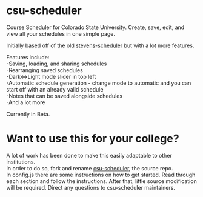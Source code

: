 # csu-scheduler
Course Scheduler for Colorado State University. Create, save, edit, and view all your schedules in one simple page.

Initially based off of the old [stevens-scheduler](https://github.com/danielheyman/stevens-scheduler/tree/492b2c443bf3134244bebd456db5610b199934d6) but with a lot more features.

Features include:  
-Saving, loading, and sharing schedules  
-Rearranging saved schedules  
-Dark<=>Light mode slider in top left  
-Automatic schedule generation - change mode to automatic and you can start off with an already valid schedule  
-Notes that can be saved alongside schedules  
-And a lot more  

Currently in Beta.


# Want to use this for your college?  
A lot of work has been done to make this easily adaptable to other institutions.  
In order to do so, fork and rename [csu-scheduler](https://github.com/Shizcow/csu-scheduler), the source repo.   
In config.js there are some instructions on how to get started. Read through each section and follow the instructions.
After that, little source modification will be required. Direct any questions to csu-scheduler maintainers.
